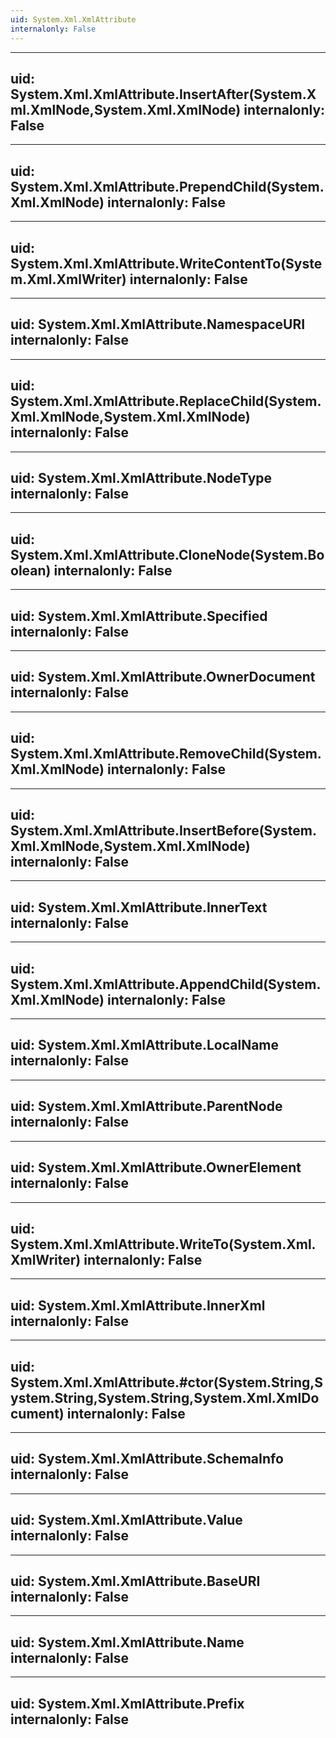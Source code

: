 ```yaml
---
uid: System.Xml.XmlAttribute
internalonly: False
---
```


---
uid: System.Xml.XmlAttribute.InsertAfter(System.Xml.XmlNode,System.Xml.XmlNode)
internalonly: False
---

---
uid: System.Xml.XmlAttribute.PrependChild(System.Xml.XmlNode)
internalonly: False
---

---
uid: System.Xml.XmlAttribute.WriteContentTo(System.Xml.XmlWriter)
internalonly: False
---

---
uid: System.Xml.XmlAttribute.NamespaceURI
internalonly: False
---

---
uid: System.Xml.XmlAttribute.ReplaceChild(System.Xml.XmlNode,System.Xml.XmlNode)
internalonly: False
---

---
uid: System.Xml.XmlAttribute.NodeType
internalonly: False
---

---
uid: System.Xml.XmlAttribute.CloneNode(System.Boolean)
internalonly: False
---

---
uid: System.Xml.XmlAttribute.Specified
internalonly: False
---

---
uid: System.Xml.XmlAttribute.OwnerDocument
internalonly: False
---

---
uid: System.Xml.XmlAttribute.RemoveChild(System.Xml.XmlNode)
internalonly: False
---

---
uid: System.Xml.XmlAttribute.InsertBefore(System.Xml.XmlNode,System.Xml.XmlNode)
internalonly: False
---

---
uid: System.Xml.XmlAttribute.InnerText
internalonly: False
---

---
uid: System.Xml.XmlAttribute.AppendChild(System.Xml.XmlNode)
internalonly: False
---

---
uid: System.Xml.XmlAttribute.LocalName
internalonly: False
---

---
uid: System.Xml.XmlAttribute.ParentNode
internalonly: False
---

---
uid: System.Xml.XmlAttribute.OwnerElement
internalonly: False
---

---
uid: System.Xml.XmlAttribute.WriteTo(System.Xml.XmlWriter)
internalonly: False
---

---
uid: System.Xml.XmlAttribute.InnerXml
internalonly: False
---

---
uid: System.Xml.XmlAttribute.#ctor(System.String,System.String,System.String,System.Xml.XmlDocument)
internalonly: False
---

---
uid: System.Xml.XmlAttribute.SchemaInfo
internalonly: False
---

---
uid: System.Xml.XmlAttribute.Value
internalonly: False
---

---
uid: System.Xml.XmlAttribute.BaseURI
internalonly: False
---

---
uid: System.Xml.XmlAttribute.Name
internalonly: False
---

---
uid: System.Xml.XmlAttribute.Prefix
internalonly: False
---
